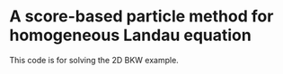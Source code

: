 # A score-based particle method for homogeneous Landau equation

This code is for solving the 2D BKW example.
